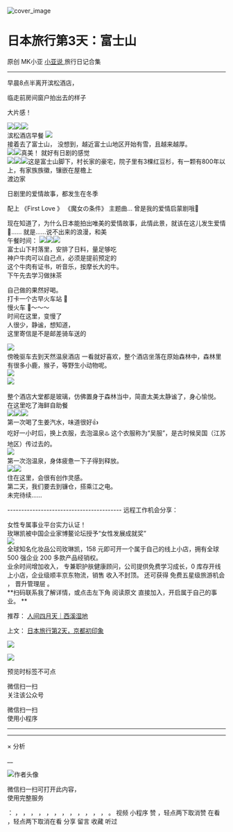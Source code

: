 ![cover_image](https://mmbiz.qpic.cn/mmbiz_jpg/A8SKDch4cJGCJV1zyrv07ZNKB3mUbBpv6dwMIaOvut9QB1TfVhwFxOnqfAd2roYILjDjjmy5icA4KsnSkKSlQ9g/0?wx_fmt=jpeg)

#  日本旅行第3天：富士山

原创  MK小亚  [ 小亚说 ](https://mp.weixin.qq.com/mp/appmsgalbum?__biz=MzUxNDAwNTk0MQ==&action=getalbum&album_id=2876587720456847362#wechat_redirect) 旅行日记合集

__ _ _ _ _

  

早晨8点半离开滨松酒店，

临走前房间窗户拍出去的样子

大片感！

  

![](https://mmbiz.qpic.cn/mmbiz_jpg/A8SKDch4cJGCJV1zyrv07ZNKB3mUbBpvFCpwnvyQ0BlEibO5vCh80Ae4cDrjSkicPkXiagAZtCkxYErsA2X2ultzQ/640?wx_fmt=jpeg)
​
![](https://mmbiz.qpic.cn/mmbiz_jpg/A8SKDch4cJGCJV1zyrv07ZNKB3mUbBpvAeHkbxq4Q03jxt5fbXkt2TsDmpt4GZomQo20M4xS38WDzLgibWklJKw/640?wx_fmt=jpeg)
​
![](https://mmbiz.qpic.cn/mmbiz_jpg/A8SKDch4cJGCJV1zyrv07ZNKB3mUbBpvgpaH0WpibuSVicibiceBxsLeG0YRmAjib0CYibClMfiaOcEiaPHaCuicBGAN3xg/640?wx_fmt=jpeg)
​  
滨松酒店早餐
![](https://mmbiz.qpic.cn/mmbiz_jpg/A8SKDch4cJGCJV1zyrv07ZNKB3mUbBpvd43skuVBmthjPzUicgK4UiarwtbB8oZnFDNYR9696OmCN6d4T5CO1PXQ/640?wx_fmt=jpeg)
​  
接着去了富士山，  没想到，越近富士山地区开始有雪，且越来越厚。  
![](https://mmbiz.qpic.cn/mmbiz_jpg/A8SKDch4cJGCJV1zyrv07ZNKB3mUbBpvvI2dC2Dc4woGFoy3HsCp72k9u11ibPQSqMa4Cdwg5cvibYjB2CEMhpGw/640?wx_fmt=jpeg)
​
![](https://mmbiz.qpic.cn/mmbiz_jpg/A8SKDch4cJGCJV1zyrv07ZNKB3mUbBpvHacBsNDt78aSewYWgE5BPoFuV6icNdaBG902yIg6m3VrXUic2iboAPOBQ/640?wx_fmt=jpeg)
​  真美！  就好有日剧的感觉  
![](https://mmbiz.qpic.cn/mmbiz_jpg/A8SKDch4cJGCJV1zyrv07ZNKB3mUbBpvIkzWTI0jFcibicia5J83gH7Du6xQPF4O90DsXHAdPWbxj4mV4fILaXphw/640?wx_fmt=jpeg)
​
![](https://mmbiz.qpic.cn/mmbiz_jpg/A8SKDch4cJGCJV1zyrv07ZNKB3mUbBpv7eoNwB6FQXZVxtFmthcFhOrKibdTg03nDyMlaKCpDmkSdryz1gwAmJw/640?wx_fmt=jpeg)
​
![](https://mmbiz.qpic.cn/mmbiz_jpg/A8SKDch4cJGCJV1zyrv07ZNKB3mUbBpvf78ukablZiboDG3QeDOj1WX0Ty4nxy2RibZanST4qpCdDhorMgfK8iaJw/640?wx_fmt=jpeg)
​  这是富士山脚下，村长家的豪宅，院子里有3棵红豆杉，有一颗有800年以上，有家族族徽，镶嵌在屋檐上  
渡边家  
  
日剧里的爱情故事，都发生在冬季  
  
配上 《First Love 》  《魔女の条件》 主题曲…  曾是我的爱情启蒙剧哦🧡  
  
现在知道了，为什么日本能拍出唯美的爱情故事，此情此景，就该在这儿发生爱情🧡……  就是……说不出来的浪漫，和美  
午餐时间：
![](https://mmbiz.qpic.cn/mmbiz_jpg/A8SKDch4cJGCJV1zyrv07ZNKB3mUbBpvY6kICCibBPefDDEejclxSTuTST5BywZW5DlqzpdOqGdM6OlcOiaLwhiaw/640?wx_fmt=jpeg)
​
![](https://mmbiz.qpic.cn/mmbiz_jpg/A8SKDch4cJGCJV1zyrv07ZNKB3mUbBpvaHeCUna5kfibnIb4eLtqoUq35EtHLgJSPvtK9zIa6wpibuGiawlhgVdOQ/640?wx_fmt=jpeg)
​
![](https://mmbiz.qpic.cn/mmbiz_jpg/A8SKDch4cJGCJV1zyrv07ZNKB3mUbBpvcbFaLmuoia9czbsSZsYQduPtBgE9WX8ZiaR2Bia3s7OicrribeUC2jib6HVw/640?wx_fmt=jpeg)
​  
富士山下村落里，安排了日料，量足够吃  
神户牛肉可以自己点，必须是提前预定的  
这个牛肉有证书，听音乐，按摩长大的牛。  
下午先去学习做抹茶  
  
自己做的果然好喝。  
打卡一个古早火车站 🚉  
慢火车 🚞～～～  
时间在这里，变慢了  
人很少，静谧，想知道，  
这里寄信是不是邮差骑车送的  
  
![](https://mmbiz.qpic.cn/mmbiz_jpg/A8SKDch4cJGCJV1zyrv07ZNKB3mUbBpvLlCZFCzxeZ47ZYiarMibiaTmyCmC6jIA78ibpLN0wMQ9Dqr8XEmGlic9HFA/640?wx_fmt=jpeg)
​  
傍晚驱车去到天然温泉酒店  一看就好喜欢，整个酒店坐落在原始森林中，森林里有很多小鹿，猴子，等野生小动物呢。  
![](https://mmbiz.qpic.cn/mmbiz_jpg/A8SKDch4cJGCJV1zyrv07ZNKB3mUbBpv9nyxMOia8kicfdIdYxzAicMxYteFMnkBzqyjGZjIKd6HiaqprplAQZph2g/640?wx_fmt=jpeg)
​  
![](https://mmbiz.qpic.cn/mmbiz_jpg/A8SKDch4cJGCJV1zyrv07ZNKB3mUbBpvE9N8eCa7oiclgXicfRGbK7bSGw6YFx8CcJR0z5pumuNbALeXh8kZtbHA/640?wx_fmt=jpeg)
​  
  
整个酒店大堂都是玻璃，仿佛置身于森林当中，简直太美太静谧了，身心愉悦。  
在这里吃了海鲜自助餐  
![](https://mmbiz.qpic.cn/mmbiz_jpg/A8SKDch4cJGCJV1zyrv07ZNKB3mUbBpvvdudyLNBNoDNpqcyQO07lDCGbGibK4DiahB98RUIHJRc6rrE1GmtCRcA/640?wx_fmt=jpeg)
​
![](https://mmbiz.qpic.cn/mmbiz_jpg/A8SKDch4cJGCJV1zyrv07ZNKB3mUbBpvV9gHZRYvl2s9M2XWycd7tsJ17SUXHOH0icscGgy3YZ5rd3gWPyoWVPw/640?wx_fmt=jpeg)
​
![](https://mmbiz.qpic.cn/mmbiz_jpg/A8SKDch4cJGCJV1zyrv07ZNKB3mUbBpvtkX55ibicfqPvnhk8wvArics7guN0csEL6x6A3ZII1vK7gVo0L2Gribl5Q/640?wx_fmt=jpeg)
​  
第一次喝了生姜汽水，味道很好👍  
吃好一小时后，换上衣服，去泡温泉♨️  这个衣服称为“吴服”，是古时候吴国（江苏地区）传过去的。  
![](https://mmbiz.qpic.cn/mmbiz_jpg/A8SKDch4cJGCJV1zyrv07ZNKB3mUbBpvD8bwKlukHkAh1SvLReGIXoppYKVKUABOSpkXOO3gEgltuicEdk2XJVQ/640?wx_fmt=jpeg)
​  
第一次泡温泉，身体疲惫一下子得到释放。  
![](https://mmbiz.qpic.cn/mmbiz_jpg/A8SKDch4cJGCJV1zyrv07ZNKB3mUbBpvibZ7EEf9HMJ2D57GoBI3fJh2SQr8rf3en2dd2qlvg0zsZYYqane8Dibg/640?wx_fmt=jpeg)
​
![](https://mmbiz.qpic.cn/mmbiz_jpg/A8SKDch4cJGCJV1zyrv07ZNKB3mUbBpv3an1aoGiaDXx0pKLxia9TnvFY7bBzHN3QB7nSEp8aA83AMhRsX5YmxfA/640?wx_fmt=jpeg)
​  
住在这里，会很有创作灵感。  
第二天，我们要去到镰仓，搭乘江之电。  
未完待续……  
  
\-----------------------------------------  远程工作机会分享：  
  
女性专属事业平台实力认证！  
玫琳凯被中国企业家博鳌论坛授予“女性发展成就奖”  
![](https://mmbiz.qpic.cn/mmbiz_jpg/A8SKDch4cJGnR41I5Dl9IuwiaHYx7825mM68DLlh5rkkJ0CicfyzASagdMUEZ2pNCZs13Ng5n6ehtuiaW1YJrziaHQ/640?wx_fmt=jpeg)  
全球知名化妆品公司玫琳凯，158 元即可开一个属于自己的线上小店，拥有全球 500 强企业 200 多款产品经销权。  
业余时间增加收入，  专兼职护肤健康顾问，公司提供免费学习成长，0 库存开线上小店，企业级顺丰京东物流，销售  收入不封顶。  还可获得
免费五星级旅游机会  ，  晋升管理层  。  
**扫码联系我了解详情，或点击左下角 阅读原文  直接加入，开启属于自己的事业。 **  
  

推荐： [ 人间四月天｜西溪湿地
](https://mp.weixin.qq.com/s?__biz=MzUxNDAwNTk0MQ==&mid=2247484915&idx=1&sn=0f0ad29ea16a6c5cc6c4a23eaf623a72&scene=21#wechat_redirect)  

上文： [ 日本旅行第2天，京都初印象
](https://mp.weixin.qq.com/s?__biz=MzUxNDAwNTk0MQ==&mid=2247485047&idx=1&sn=b4d8d547ed6d8ae9727b8f6022333c36&scene=21#wechat_redirect)

![](https://mmbiz.qpic.cn/mmbiz_gif/b96CibCt70iaZ7Bia3Wm91cEuWhERXfCYjTia9tf7aMjVBNRETSa2NpGjCV6tyNvgCLos8LBgwEgxcwaIw8zdOsG7A/640?wx_fmt=gif)

![](https://mmbiz.qpic.cn/mmbiz_jpg/A8SKDch4cJEicCnqTxiatgGquhIicZ1wJ1Dth5YOOzoYV7U4N3HmiaO0vVAzjOpBVdtF0gnL632Fc7HqiaDmgveQDEw/640?wx_fmt=jpeg)

  

预览时标签不可点

微信扫一扫  
关注该公众号



微信扫一扫  
使用小程序

****



****



×  分析

__

![作者头像](http://mmbiz.qpic.cn/mmbiz_png/A8SKDch4cJE0KicTMyrVCx3VLqEgic5sJ1V5QeGZTibG9GLZlSCXSj5ByXNkib5PBrZVMkI41KKxgwE1K9gfypUeRg/0?wx_fmt=png)

微信扫一扫可打开此内容，  
使用完整服务

：  ，  ，  ，  ，  ，  ，  ，  ，  ，  ，  ，  ，  。  视频  小程序  赞  ，轻点两下取消赞  在看  ，轻点两下取消在看
分享  留言  收藏  听过

